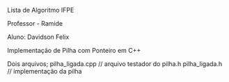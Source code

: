Lista de Algoritmo IFPE

Professor - Ramide

Aluno: Davidson Felix

Implementação de Pilha com Ponteiro em C++

Dois arquivos;
pilha_ligada.cpp // arquivo testador do pilha.h
pilha_ligada.h // implementação da pilha
